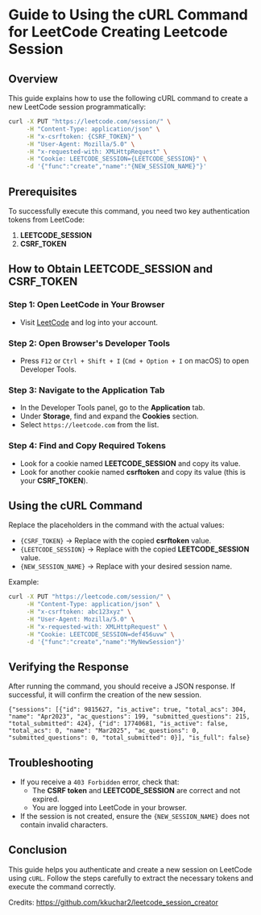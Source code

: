 # Guide to Using the cURL Command for LeetCode Creating Leetcode Session

## Overview

This guide explains how to use the following cURL command to create a new LeetCode session programmatically:

```sh
curl -X PUT "https://leetcode.com/session/" \
     -H "Content-Type: application/json" \
     -H "x-csrftoken: {CSRF_TOKEN}" \
     -H "User-Agent: Mozilla/5.0" \
     -H "x-requested-with: XMLHttpRequest" \
     -H "Cookie: LEETCODE_SESSION={LEETCODE_SESSION}" \
     -d '{"func":"create","name":"{NEW_SESSION_NAME}"}'
```

## Prerequisites

To successfully execute this command, you need two key authentication tokens from LeetCode:

1. **LEETCODE_SESSION**
2. **CSRF_TOKEN**

## How to Obtain LEETCODE_SESSION and CSRF_TOKEN

### Step 1: Open LeetCode in Your Browser

- Visit [LeetCode](https://leetcode.com/) and log into your account.

### Step 2: Open Browser's Developer Tools

- Press `F12` or `Ctrl + Shift + I` (`Cmd + Option + I` on macOS) to open Developer Tools.

### Step 3: Navigate to the Application Tab

- In the Developer Tools panel, go to the **Application** tab.
- Under **Storage**, find and expand the **Cookies** section.
- Select `https://leetcode.com` from the list.

### Step 4: Find and Copy Required Tokens

- Look for a cookie named **LEETCODE_SESSION** and copy its value.
- Look for another cookie named **csrftoken** and copy its value (this is your **CSRF_TOKEN**).

## Using the cURL Command

Replace the placeholders in the command with the actual values:

- `{CSRF_TOKEN}` → Replace with the copied **csrftoken** value.
- `{LEETCODE_SESSION}` → Replace with the copied **LEETCODE_SESSION** value.
- `{NEW_SESSION_NAME}` → Replace with your desired session name.

Example:

```sh
curl -X PUT "https://leetcode.com/session/" \
     -H "Content-Type: application/json" \
     -H "x-csrftoken: abc123xyz" \
     -H "User-Agent: Mozilla/5.0" \
     -H "x-requested-with: XMLHttpRequest" \
     -H "Cookie: LEETCODE_SESSION=def456uvw" \
     -d '{"func":"create","name":"MyNewSession"}'
```


## Verifying the Response

After running the command, you should receive a JSON response. If successful, it will confirm the creation of the new session.
```
{"sessions": [{"id": 9815627, "is_active": true, "total_acs": 304, "name": "Apr2023", "ac_questions": 199, "submitted_questions": 215, "total_submitted": 424}, {"id": 17740681, "is_active": false, "total_acs": 0, "name": "Mar2025", "ac_questions": 0, "submitted_questions": 0, "total_submitted": 0}], "is_full": false}
```

## Troubleshooting

- If you receive a `403 Forbidden` error, check that:
  - The **CSRF token** and **LEETCODE_SESSION** are correct and not expired.
  - You are logged into LeetCode in your browser.
- If the session is not created, ensure the `{NEW_SESSION_NAME}` does not contain invalid characters.

## Conclusion

This guide helps you authenticate and create a new session on LeetCode using `cURL`. Follow the steps carefully to extract the necessary tokens and execute the command correctly.



Credits: https://github.com/kkuchar2/leetcode_session_creator
